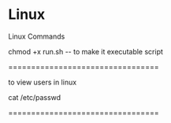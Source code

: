 # Linux
Linux Commands


chmod +x run.sh  -- to make it executable script

=================================

to view users in linux

cat /etc/passwd

=================================
